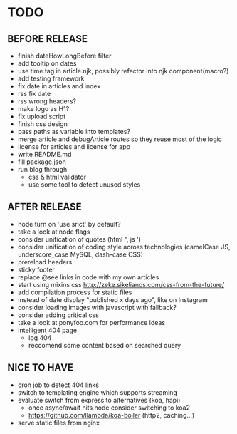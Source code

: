 # TODO

## BEFORE RELEASE
- finish dateHowLongBefore filter
- add tooltip on dates
- use time tag in article.njk, possibly refactor into njk component(macro?)
- add testing framework
- fix date in articles and index
- rss fix date
- rss wrong headers?
- make logo as H1?
- fix upload script
- finish css design
- pass paths as variable into templates?
- merge article and debugArticle routes so they reuse most of the logic
- license for articles and license for app
- write README.md
- fill package.json
- run blog through
  - css & html validator
  - use some tool to detect unused styles

## AFTER RELEASE
- node turn on 'use srict' by default?
- take a look at node flags
- consider unification of quotes (html ", js ')
- consider unification of coding style across technologies (camelCase JS, underscore_case MySQL, dash-case CSS)
- prereload headers
- sticky footer
- replace @see links in code with my own articles
- start using mixins css http://zeke.sikelianos.com/css-from-the-future/
- add compilation process for static files
- instead of date display "published x days ago", like on Instagram
- consider loading images with javascript with <noscript> fallback?
- consider adding critical css
- take a look at ponyfoo.com for performance ideas
- intelligent 404 page
  - log 404
  - reccomend some content based on searched query

## NICE TO HAVE
- cron job to detect 404 links
- switch to templating engine which supports streaming
- evaluate switch from express to alternatives (koa, hapi)
  - once async/await hits node consider switching to koa2
  - https://github.com/llambda/koa-boiler (http2, caching...)
- serve static files from nginx
